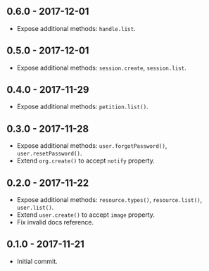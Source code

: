 ## 0.6.0 - 2017-12-01

* Expose additional methods: `handle.list`.

## 0.5.0 - 2017-12-01

* Expose additional methods: `session.create`, `session.list`.

## 0.4.0 - 2017-11-29

* Expose additional methods: `petition.list()`.

## 0.3.0 - 2017-11-28

* Expose additional methods: `user.forgotPassword()`, `user.resetPassword()`.
* Extend `org.create()` to accept `notify` property.

## 0.2.0 - 2017-11-22

* Expose additional methods: `resource.types()`, `resource.list()`, `user.list()`.
* Extend `user.create()` to accept `image` property.
* Fix invalid docs reference.

## 0.1.0 - 2017-11-21

* Initial commit.
